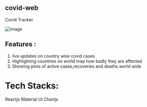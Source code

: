 ## covid-web
Covid Tracker




![image](https://user-images.githubusercontent.com/65612251/127811760-f7dcd2f0-c361-4eb0-883f-86358e300221.png)


## Features :
   1. live updates on country wise covid cases <br>
   2. Highlighting countries on world map how badly they are affected <br>
   3. Showing plots of active cases,recoveries and deaths world wide <br>




# Tech Stacks:
 Reactjs
 Material UI
 Chartjs
